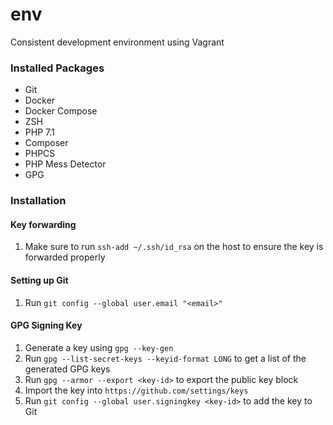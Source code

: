 # env
Consistent development environment using Vagrant

### Installed Packages

- Git
- Docker
- Docker Compose
- ZSH
- PHP 7.1
- Composer
- PHPCS
- PHP Mess Detector
- GPG

### Installation

#### Key forwarding

1. Make sure to run `ssh-add ~/.ssh/id_rsa` on the host to ensure the key is forwarded properly

#### Setting up Git

1. Run `git config --global user.email "<email>"`

#### GPG Signing Key

1. Generate a key using `gpg --key-gen`
2. Run `gpg --list-secret-keys --keyid-format LONG` to get a list of the generated GPG keys
3. Run `gpg --armor --export <key-id>` to export the public key block
4. Import the key into `https://github.com/settings/keys`
5. Run `git config --global user.signingkey <key-id>` to add the key to Git
